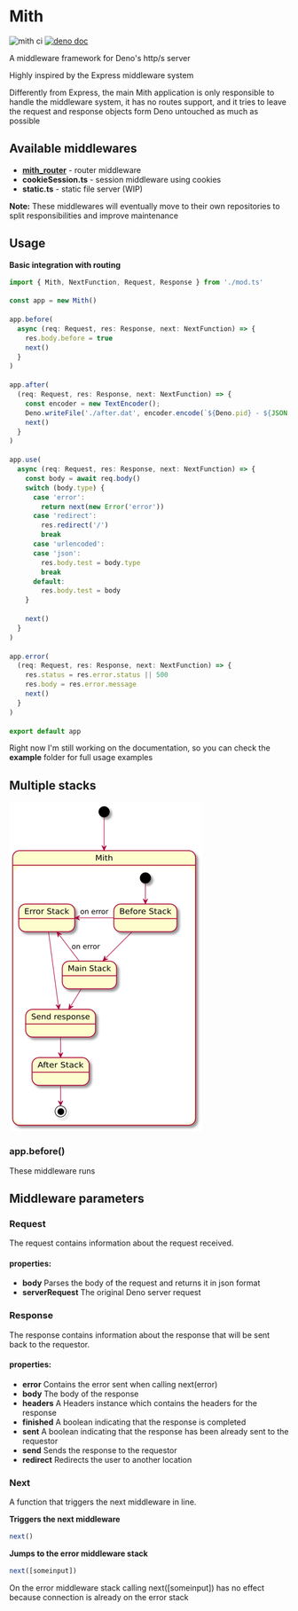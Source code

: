 # Mith

![mith ci](https://github.com/JWebCoder/mith/workflows/mith%20ci/badge.svg)
[![deno doc](https://doc.deno.land/badge.svg)](https://doc.deno.land/https/deno.land/x/mith/mod.ts)

A middleware framework for Deno's http/s server

Highly inspired by the Express middleware system

Differently from Express, the main Mith application is only responsible to handle the middleware system, it has no routes support, and it tries to leave the request and response objects form Deno untouched as much as possible

## Available middlewares

- **[mith_router](https://github.com/JWebCoder/mith_router)** - router middleware
- **cookieSession.ts** - session middleware using cookies
- **static.ts** - static file server (WIP)

**Note:** These middlewares will eventually move to their own repositories to split responsibilities and improve maintenance

[//]: # (For Routing, session, or any other middleware you can check our awesome-mith site of community resources.)

## Usage

**Basic integration with routing**
```typescript
import { Mith, NextFunction, Request, Response } from './mod.ts'

const app = new Mith()

app.before(
  async (req: Request, res: Response, next: NextFunction) => {
    res.body.before = true
    next()
  }
)

app.after(
  (req: Request, res: Response, next: NextFunction) => {
    const encoder = new TextEncoder();
    Deno.writeFile('./after.dat', encoder.encode(`${Deno.pid} - ${JSON.stringify(res.body)}\n`), {append: true})
    next()
  }
)

app.use(
  async (req: Request, res: Response, next: NextFunction) => {
    const body = await req.body()
    switch (body.type) {
      case 'error':
        return next(new Error('error'))
      case 'redirect':
        res.redirect('/')
        break
      case 'urlencoded':
      case 'json':
        res.body.test = body.type
        break
      default:
        res.body.test = body
    }

    next()
  }
)

app.error(
  (req: Request, res: Response, next: NextFunction) => {
    res.status = res.error.status || 500
    res.body = res.error.message
    next()
  }
)

export default app
```

Right now I'm still working on the documentation, so you can check the **example** folder for full usage examples

## Multiple stacks

![image](./mith.png)

### app.before()

These middleware runs 

## Middleware parameters

### Request
The request contains information about the request received.

#### properties:
- **body**
Parses the body of the request and returns it in json format
- **serverRequest**
The original Deno server request

### Response
The response contains information about the response that will be sent back to the requestor.

#### properties:
- **error**
Contains the error sent when calling next(error)
- **body**
The body of the response
- **headers**
A Headers instance which contains the headers for the response
- **finished**
A boolean indicating that the response is completed
- **sent**
A boolean indicating that the response has been already sent to the requestor
- **send**
Sends the response to the requestor
- **redirect**
Redirects the user to another location

### Next
A function that triggers the next middleware in line.

**Triggers the next middleware**
```typescript
next()
```

**Jumps to the error middleware stack**
```typescript
next([someinput])
```

On the error middleware stack calling next([someinput]) has no effect because connection is already on the error stack